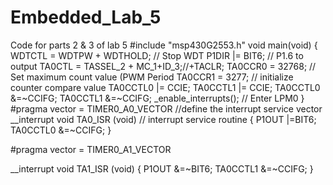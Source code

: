 # Embedded_Lab_5
Code for parts 2 &amp; 3 of lab 5
#include "msp430G2553.h"
void main(void)
{
WDTCTL = WDTPW + WDTHOLD; // Stop WDT
P1DIR |= BIT6; // P1.6 to output
TA0CTL = TASSEL_2 + MC_1+ID_3;//+TACLR;
TA0CCR0 = 32768; // Set maximum count value (PWM Period
TA0CCR1 = 3277; // initialize counter compare value
TA0CCTL0 |= CCIE;
TA0CCTL1 |= CCIE;
TA0CCTL0 &=~CCIFG;
TA0CCTL1 &=~CCIFG;
_enable_interrupts(); // Enter LPM0
}
#pragma vector = TIMER0_A0_VECTOR //define the interrupt service vector
__interrupt void TA0_ISR (void) // interrupt service routine
 {
 P1OUT |=BIT6;
 TA0CCTL0 &=~CCIFG;
 }

#pragma vector = TIMER0_A1_VECTOR

__interrupt void TA1_ISR (void) {
P1OUT &=~BIT6;
 TA0CCTL1 &=~CCIFG;
}
